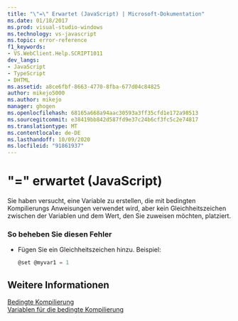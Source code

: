 ```yaml
---
title: "\"=\" Erwartet (JavaScript) | Microsoft-Dokumentation"
ms.date: 01/18/2017
ms.prod: visual-studio-windows
ms.technology: vs-javascript
ms.topic: error-reference
f1_keywords:
- VS.WebClient.Help.SCRIPT1011
dev_langs:
- JavaScript
- TypeScript
- DHTML
ms.assetid: a8ce6fbf-8663-4770-8fba-677d04c84825
author: mikejo5000
ms.author: mikejo
manager: ghogen
ms.openlocfilehash: 68165a668a94aac30593a3ff35cfd1e172a98513
ms.sourcegitcommit: e38419bb842d587fd9e37c24b6cf3fc5c2e74817
ms.translationtype: MT
ms.contentlocale: de-DE
ms.lasthandoff: 10/09/2020
ms.locfileid: "91861937"
---
```

# <a name="expected--javascript"></a>"=" erwartet (JavaScript)
Sie haben versucht, eine Variable zu erstellen, die mit bedingten Kompilierungs Anweisungen verwendet wird, aber kein Gleichheitszeichen zwischen der Variablen und dem Wert, den Sie zuweisen möchten, platziert.  
  
### <a name="to-correct-this-error"></a>So beheben Sie diesen Fehler  
  
- Fügen Sie ein Gleichheitszeichen hinzu. Beispiel:  
  
    ```JavaScript  
    @set @myvar1 = 1  
    ```  
  
## <a name="see-also"></a>Weitere Informationen  
 [Bedingte Kompilierung](/previous-versions/windows/internet-explorer/ie-developer/scripting-articles/121hztk3(v=vs.84))   
 [Variablen für die bedingte Kompilierung](/previous-versions/windows/internet-explorer/ie-developer/scripting-articles/s59bkzce(v=vs.84))